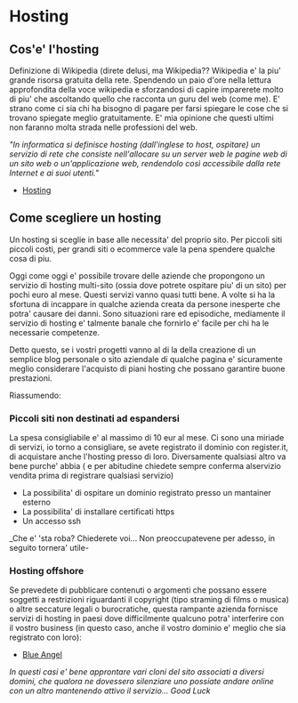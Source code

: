 # Hosting

## Cos'e' l'hosting

Definizione di Wikipedia (direte delusi, ma Wikipedia?? Wikipedia e' la piu' grande risorsa gratuita della rete. Spendendo un paio d'ore nella lettura approfondita della voce wikipedia e sforzandosi di capire imparerete molto di piu' che ascoltando quello che racconta un guru del web (come me). E' strano come ci sia chi ha bisogno di pagare per farsi spiegare le cose che si trovano spiegate meglio gratuitamente. E' mia opinione che questi ultimi non faranno molta strada nelle professioni del web.

_"In informatica si definisce hosting (dall'inglese to host, ospitare) un servizio di rete che consiste nell'allocare su un server web le pagine web di un sito web o un'applicazione web, rendendolo così accessibile dalla rete Internet e ai suoi utenti."_

* [Hosting](https://it.wikipedia.org/wiki/Hosting)

## Come scegliere un hosting

Un hosting si sceglie in base alle necessita' del proprio sito. Per piccoli siti piccoli costi, per grandi siti o ecommerce vale la pena spendere qualche cosa di piu.

Oggi come oggi e' possibile trovare delle aziende che propongono un servizio di hosting multi-sito (ossia dove potrete ospitare piu' di un sito) per pochi euro al mese. Questi servizi vanno quasi tutti bene. A volte si ha la sfortuna di incappare in qualche azienda creata da persone inesperte che potra' causare dei danni. Sono situazioni rare ed episodiche, mediamente il servizio di hosting e' talmente banale che fornirlo e' facile per chi ha le necessarie competenze.

Detto questo, se i vostri progetti vanno al di la della creazione di un semplice blog personale o sito aziendale di qualche pagina e' sicuramente meglio considerare l'acquisto di piani hosting che possano garantire buone prestazioni.

Riassumendo:

### Piccoli siti non destinati ad espandersi

La spesa consigliabile e' al massimo di 10 eur al mese. Ci sono una miriade di servizi, io torno a consigliare, se avete registrato il dominio con register.it, di acquistare anche l'hosting presso di loro. Diversamente qualsiasi altro va bene purche' abbia ( e per abitudine chiedete sempre conferma alservizio vendita prima di registrare qualsiasi servizio)

* La possibilita' di ospitare un dominio registrato presso un mantainer esterno
* La possibilita' di installare certificati https
* Un accesso ssh

_Che e' 'sta roba? Chiederete voi... Non preoccupatevene per adesso, in seguito tornera' utile-


### Hosting offshore

Se prevedete di pubblicare contenuti o argomenti che possano essere soggetti a restrizioni riguardanti il copyright (tipo straming di films o musica) o altre seccature legali o burocratiche, questa rampante azienda fornisce servizi di hosting in paesi dove difficilmente qualcuno potra' interferire con il vostro business (in questo caso, anche il vostro dominio e' meglio che sia registrato con loro):

* [Blue Angel](http://www.blueangelhost.com/shared.html)

_In questi casi e' bene approntare vari cloni del sito associati a diversi domini, che qualora ne dovessero silenziare uno possiate andare online con un altro mantenendo attivo il servizio... Good Luck_


